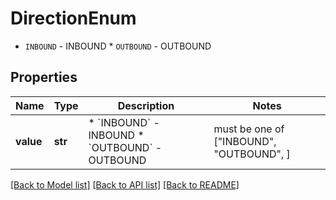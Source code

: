 # DirectionEnum

* `INBOUND` - INBOUND * `OUTBOUND` - OUTBOUND

## Properties
Name | Type | Description | Notes
------------ | ------------- | ------------- | -------------
**value** | **str** | * &#x60;INBOUND&#x60; - INBOUND * &#x60;OUTBOUND&#x60; - OUTBOUND |  must be one of ["INBOUND", "OUTBOUND", ]

[[Back to Model list]](../README.md#documentation-for-models) [[Back to API list]](../README.md#documentation-for-api-endpoints) [[Back to README]](../README.md)


